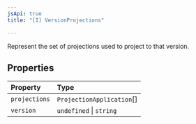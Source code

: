 ```yaml
---
jsApi: true
title: "[I] VersionProjections"

---
```

Represent the set of projections used to project to that version.

## Properties

| Property | Type |
| :------ | :------ |
| `projections` | `ProjectionApplication`[] |
| `version` | `undefined` \| `string` |
